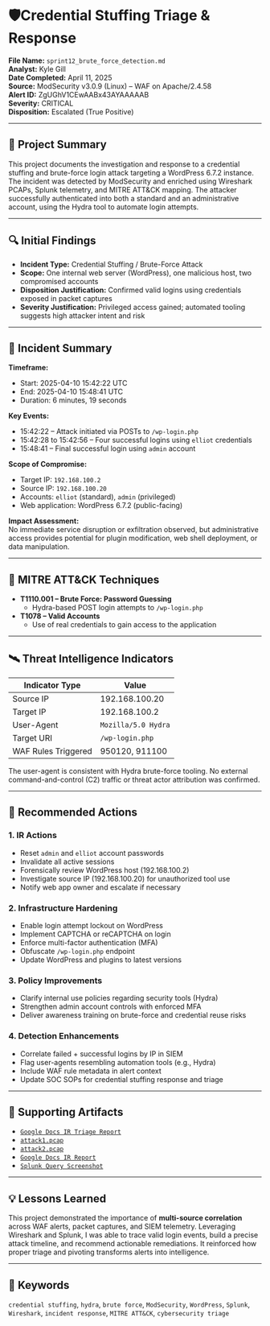 # 🛡️Credential Stuffing Triage & Response

**File Name:** `sprint12_brute_force_detection.md`  
**Analyst:** Kyle Gill  
**Date Completed:** April 11, 2025  
**Source:** ModSecurity v3.0.9 (Linux) – WAF on Apache/2.4.58  
**Alert ID:** ZgUGhV1CEwAABx43AYAAAAAB  
**Severity:** CRITICAL  
**Disposition:** Escalated (True Positive)

---

## 📌 Project Summary

This project documents the investigation and response to a credential stuffing and brute-force login attack targeting a WordPress 6.7.2 instance. The incident was detected by ModSecurity and enriched using Wireshark PCAPs, Splunk telemetry, and MITRE ATT&CK mapping. The attacker successfully authenticated into both a standard and an administrative account, using the Hydra tool to automate login attempts.

---

## 🔍 Initial Findings

- **Incident Type:** Credential Stuffing / Brute-Force Attack  
- **Scope:** One internal web server (WordPress), one malicious host, two compromised accounts  
- **Disposition Justification:** Confirmed valid logins using credentials exposed in packet captures  
- **Severity Justification:** Privileged access gained; automated tooling suggests high attacker intent and risk

---

## 🧠 Incident Summary

**Timeframe:**  
- Start: 2025-04-10 15:42:22 UTC  
- End: 2025-04-10 15:48:41 UTC  
- Duration: 6 minutes, 19 seconds  

**Key Events:**  
- 15:42:22 – Attack initiated via POSTs to `/wp-login.php`  
- 15:42:28 to 15:42:56 – Four successful logins using `elliot` credentials  
- 15:48:41 – Final successful login using `admin` account  

**Scope of Compromise:**  
- Target IP: `192.168.100.2`  
- Source IP: `192.168.100.20`  
- Accounts: `elliot` (standard), `admin` (privileged)  
- Web application: WordPress 6.7.2 (public-facing)

**Impact Assessment:**  
No immediate service disruption or exfiltration observed, but administrative access provides potential for plugin modification, web shell deployment, or data manipulation.

---

## 🧬 MITRE ATT&CK Techniques

- **T1110.001 – Brute Force: Password Guessing**  
  - Hydra-based POST login attempts to `/wp-login.php`
- **T1078 – Valid Accounts**  
  - Use of real credentials to gain access to the application

---

## 🛰️ Threat Intelligence Indicators

| Indicator Type        | Value                  |
|------------------------|------------------------|
| Source IP              | 192.168.100.20         |
| Target IP              | 192.168.100.2          |
| User-Agent             | `Mozilla/5.0 Hydra`    |
| Target URI             | `/wp-login.php`        |
| WAF Rules Triggered    | 950120, 911100         |

The user-agent is consistent with Hydra brute-force tooling. No external command-and-control (C2) traffic or threat actor attribution was confirmed.

---

## 🔧 Recommended Actions

### 1. IR Actions
- Reset `admin` and `elliot` account passwords
- Invalidate all active sessions
- Forensically review WordPress host (192.168.100.2)
- Investigate source IP (192.168.100.20) for unauthorized tool use
- Notify web app owner and escalate if necessary

### 2. Infrastructure Hardening
- Enable login attempt lockout on WordPress
- Implement CAPTCHA or reCAPTCHA on login
- Enforce multi-factor authentication (MFA)
- Obfuscate `/wp-login.php` endpoint
- Update WordPress and plugins to latest versions

### 3. Policy Improvements
- Clarify internal use policies regarding security tools (Hydra)
- Strengthen admin account controls with enforced MFA
- Deliver awareness training on brute-force and credential reuse risks

### 4. Detection Enhancements
- Correlate failed + successful logins by IP in SIEM  
- Flag user-agents resembling automation tools (e.g., Hydra)  
- Include WAF rule metadata in alert context  
- Update SOC SOPs for credential stuffing response and triage  

---

## 📁 Supporting Artifacts

- [`Google Docs IR Triage Report`](https://docs.google.com/document/d/1ayrAvYhJQV9mZYxLm6CVuMH9ZgV5qs_WIFTAZUVs3eA/edit?tab=t.0#heading=h.o95rl4iy9z4x)
- [`attack1.pcap`](https://practicum-content.s3.us-west-1.amazonaws.com/CSA/sprint12/attack1.pcap)  
- [`attack2.pcap`](https://practicum-content.s3.us-west-1.amazonaws.com/CSA/sprint12/attack2.pcap)  
- [`Google Docs IR Report`](https://docs.google.com/document/d/10xZAB_gdc3JE2a9zTYfHE7B2ylMHdZ1I2bM8zEa4aUU/edit?usp=sharing)  
- [`Splunk Query Screenshot`](https://practicum-content.s3.us-west-1.amazonaws.com/resources/Wireshark_-_attack1_-_Conversations_http_annotated_1747229483.png)

---

## 💡 Lessons Learned

This project demonstrated the importance of **multi-source correlation** across WAF alerts, packet captures, and SIEM telemetry. Leveraging Wireshark and Splunk, I was able to trace valid login events, build a precise attack timeline, and recommend actionable remediations. It reinforced how proper triage and pivoting transforms alerts into intelligence.

---

## 🧭 Keywords

`credential stuffing`, `hydra`, `brute force`, `ModSecurity`, `WordPress`, `Splunk`, `Wireshark`, `incident response`, `MITRE ATT&CK`, `cybersecurity triage`

